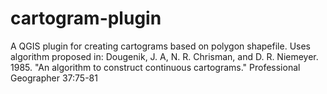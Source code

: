 cartogram-plugin
================

A QGIS plugin for creating cartograms based on polygon shapefile. Uses algorithm proposed in: Dougenik, J. A, N. R. Chrisman, and D. R. Niemeyer. 1985. "An algorithm to construct continuous cartograms." Professional Geographer 37:75-81
